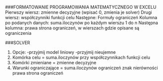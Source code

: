 ###FORMATOWANIE PROGRAMOWANIA MATEMATYCZNEGO W EXCELU
Pierwszy wiersz: zmienne decyzyjne (wpisać 0, zmienia je solver)
Drugi wiersz: współczynniki funkcji celu
Następne: Formuły ograniczeń
Kolumna po podanych danych: suma.iloczynów po każdym wierszu 1 do n
Następna kolumna: prawa strona ograniczeń, w wierszach gdzie opisane są ograniczenia

###SOLVER
1. Opcje:
 -przyjmij model liniowy
 -przyjmij nieujemne
2. Komórka celu = suma.iloczynów przy współczynnikach funkcji celu
3. Komórki zmieniane = zmienne decyzyjne
4. Warunki ograniczające = suma.iloczynów ograniczeń znak nierówności prawa strona ograniczeń
